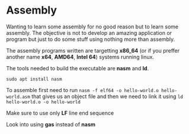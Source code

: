 # Assembly

Wanting to learn some assembly for no good reason but to learn some assembly. The objective is not to develop an amazing application or program but just to do some stuff using nothing more than assembly.

The assembly programs written are targetting **x86_64** (or if you preffer another name **x64**, **AMD64**, **Intel 64**) systems running linux.

The tools needed to build the executable are **nasm** and **ld**.

```
sudo apt install nasm
```


To assemble first need to run `nasm -f elf64 -o hello-world.o hello-world.asm` that gives us an object file and then we need to link it using `ld hello-world.o -o hello-world`

Make sure to use only **LF** line end sequence

Look into using **gas** instead of **nasm**